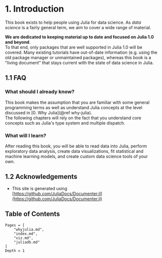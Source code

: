 # 1. Introduction 

This book exists to help people using Julia for data science.  As *data science* is a 
fairly general term, we aim to cover a wide range of material.  

**We are dedicated to keeping material up to date and focused on Julia 1.0 and beyond**.  
To that end, only packages that are well supported in Julia 1.0 will be covered.  Many existing
tutorials have out-of-date information (e.g. using the old package manager or unmaintained
packages), whereas this book is a "living document" that stays current with the state of data 
science in Julia.

## 1.1 FAQ

### What should I already know?

This book makes the assumption that you are familiar with some general programming terms as 
well as understand Julia concepts at the level discussed in [0. Why Julia](@ref why-julia).  
The following chapters will rely on the fact that you understand core concepts such as Julia's
type system and multiple dispatch.

### What will I learn?

After reading this book, you will be able to read data into Julia, perform exploratory data
analysis, create data visualizations, fit statistical and machine learning models, and create
custom data science tools of your own.

## 1.2 Acknowledgements

- This site is generated using [https://github.com/JuliaDocs/Documenter.jl](https://github.com/JuliaDocs/Documenter.jl)


## Table of Contents

```@contents
Pages = [
    "whyjulia.md",
    "index.md",
    "viz.md",
    "juliadb.md"
]
Depth = 1
```